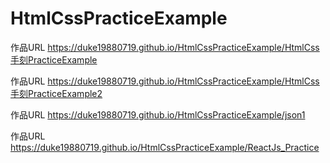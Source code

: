 # HtmlCssPracticeExample
 
作品URL   https://duke19880719.github.io/HtmlCssPracticeExample/HtmlCss手刻PracticeExample

作品URL	  https://duke19880719.github.io/HtmlCssPracticeExample/HtmlCss手刻PracticeExample2

作品URL	  https://duke19880719.github.io/HtmlCssPracticeExample/json1

作品URL	  https://duke19880719.github.io/HtmlCssPracticeExample/ReactJs_Practice